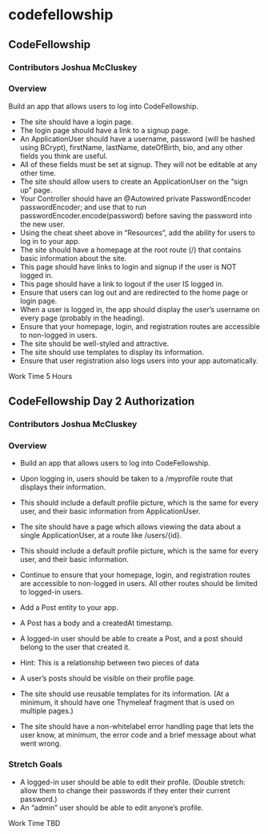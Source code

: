 # codefellowship

## CodeFellowship

### Contributors Joshua McCluskey

### Overview
Build an app that allows users to log into CodeFellowship.

- The site should have a login page.
- The login page should have a link to a signup page.
- An ApplicationUser should have a username, password (will be hashed using BCrypt), firstName, lastName, dateOfBirth, bio, and any other fields you think are useful.
- All of these fields must be set at signup. They will not be editable at any other time.
- The site should allow users to create an ApplicationUser on the “sign up” page.
- Your Controller should have an @Autowired private PasswordEncoder passwordEncoder; and use that to run passwordEncoder.encode(password) before saving the password into the new user.
- Using the cheat sheet above in “Resources”, add the ability for users to log in to your app.
- The site should have a homepage at the root route (/) that contains basic information about the site.
- This page should have links to login and signup if the user is NOT logged in.
- This page should have a link to logout if the user IS logged in.
- Ensure that users can log out and are redirected to the home page or login page.
- When a user is logged in, the app should display the user’s username on every page (probably in the heading).
- Ensure that your homepage, login, and registration routes are accessible to non-logged in users.
- The site should be well-styled and attractive.
- The site should use templates to display its information.
- Ensure that user registration also logs users into your app automatically.

Work Time 5 Hours



## CodeFellowship Day 2 Authorization

### Contributors Joshua McCluskey

### Overview
- Build an app that allows users to log into CodeFellowship.

- Upon logging in, users should be taken to a /myprofile route that displays their information.
- This should include a default profile picture, which is the same for every user, and their basic information from ApplicationUser.
- The site should have a page which allows viewing the data about a single ApplicationUser, at a route like /users/{id}.
- This should include a default profile picture, which is the same for every user, and their basic information.
- Continue to ensure that your homepage, login, and registration routes are accessible to non-logged in users. All other routes should be limited to logged-in users.
- Add a Post entity to your app.
- A Post has a body and a createdAt timestamp.
- A logged-in user should be able to create a Post, and a post should belong to the user that created it.
- Hint: This is a relationship between two pieces of data
- A user’s posts should be visible on their profile page.
- The site should use reusable templates for its information. (At a minimum, it should have one Thymeleaf fragment that is used on multiple pages.)
- The site should have a non-whitelabel error handling page that lets the user know, at minimum, the error code and a brief message about what went wrong.

### Stretch Goals

- A logged-in user should be able to edit their profile. (Double stretch: allow them to change their passwords if they enter their current password.)
- An “admin” user should be able to edit anyone’s profile.

Work Time TBD
